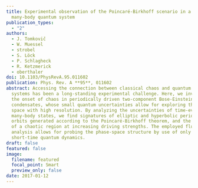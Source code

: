 ```yaml
---
title: Experimental observation of the Poincaré-Birkhoff scenario in a driven
  many-body quantum system
publication_types:
  - "2"
authors:
  - J. Tomkovič
  - W. Muessel
  - strobel
  - S. Löck
  - P. Schlagheck
  - R. Ketzmerick
  - oberthaler
doi: 10.1103/PhysRevA.95.011602
publication: Phys. Rev. A **95**, 011602
abstract: Accessing the connection between classical chaos and quantum many-body
  systems has been a long-standing experimental challenge. Here, we investigate
  the onset of chaos in periodically driven two-component Bose-Einstein
  condensates, whose small quantum uncertainties allow for exploring the phase
  space with high resolution. By analyzing the uncertainties of time-evolved
  many-body states, we find signatures of elliptic and hyperbolic periodic
  orbits generated according to the Poincaré-Birkhoff theorem, and the formation
  of a chaotic region at increasing driving strengths. The employed fluctuation
  analysis allows for probing the phase-space structure by use of only
  short-time quantum dynamics.
draft: false
featured: false
image:
  filename: featured
  focal_point: Smart
  preview_only: false
date: 2017-01-12
---
```


